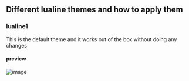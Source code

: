 ## Different lualine themes and how to apply them

### lualine1

This is the default theme and it works out of the box without doing any changes

#### preview

![image](https://user-images.githubusercontent.com/53911515/169336112-5e7b26d7-51f1-4bf3-b30e-c0b891cac4d3.png)


